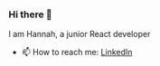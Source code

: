 ### Hi there 👋

I am Hannah, a junior React developer

- 📫 How to reach me: [LinkedIn](https://www.linkedin.com/in/hannah-han-94b493123/)

<!--
**HannahHan9/HannahHan9** is a ✨ _special_ ✨ repository because its `README.md` (this file) appears on your GitHub profile.

Here are some ideas to get you started:


- 
-->
